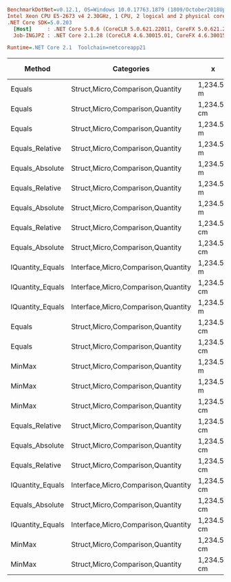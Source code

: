 ``` ini

BenchmarkDotNet=v0.12.1, OS=Windows 10.0.17763.1879 (1809/October2018Update/Redstone5)
Intel Xeon CPU E5-2673 v4 2.30GHz, 1 CPU, 2 logical and 2 physical cores
.NET Core SDK=5.0.203
  [Host]     : .NET Core 5.0.6 (CoreCLR 5.0.621.22011, CoreFX 5.0.621.22011), X64 RyuJIT
  Job-INGJPZ : .NET Core 2.1.28 (CoreCLR 4.6.30015.01, CoreFX 4.6.30015.01), X64 RyuJIT

Runtime=.NET Core 2.1  Toolchain=netcoreapp21  

```
|           Method |                          Categories |           x |           y |      Mean |     Error |    StdDev |    StdErr |    Median |       Min |       Max |  Gen 0 | Gen 1 | Gen 2 | Allocated |
|----------------- |------------------------------------ |------------ |------------ |----------:|----------:|----------:|----------:|----------:|----------:|----------:|-------:|------:|------:|----------:|
|           Equals |    Struct,Micro,Comparison,Quantity |  1,234.56 m |  1,234.56 m |  8.568 ns | 0.1871 ns | 0.1922 ns | 0.0466 ns |  8.561 ns |  8.257 ns |  8.974 ns |      - |     - |     - |         - |
|           Equals |    Struct,Micro,Comparison,Quantity | 1,234.56 cm | 1,234.56 cm |  8.832 ns | 0.1984 ns | 0.1759 ns | 0.0470 ns |  8.847 ns |  8.543 ns |  9.103 ns |      - |     - |     - |         - |
|           Equals |    Struct,Micro,Comparison,Quantity |  1,234.56 m |         0 m |  9.464 ns | 0.2096 ns | 0.5372 ns | 0.0612 ns |  9.250 ns |  8.798 ns | 10.963 ns |      - |     - |     - |         - |
|  Equals_Relative |    Struct,Micro,Comparison,Quantity |  1,234.56 m |  1,234.56 m | 10.302 ns | 0.2177 ns | 0.2036 ns | 0.0526 ns | 10.353 ns |  9.927 ns | 10.740 ns |      - |     - |     - |         - |
|  Equals_Absolute |    Struct,Micro,Comparison,Quantity |  1,234.56 m |  1,234.56 m | 10.426 ns | 0.1469 ns | 0.1303 ns | 0.0348 ns | 10.431 ns | 10.174 ns | 10.610 ns |      - |     - |     - |         - |
|  Equals_Relative |    Struct,Micro,Comparison,Quantity |  1,234.56 m |         0 m | 10.507 ns | 0.2227 ns | 0.2817 ns | 0.0587 ns | 10.496 ns |  9.979 ns | 11.092 ns |      - |     - |     - |         - |
|  Equals_Absolute |    Struct,Micro,Comparison,Quantity |  1,234.56 m |         0 m | 10.529 ns | 0.1057 ns | 0.0937 ns | 0.0250 ns | 10.548 ns | 10.310 ns | 10.653 ns |      - |     - |     - |         - |
|  Equals_Relative |    Struct,Micro,Comparison,Quantity | 1,234.56 cm | 1,234.56 cm | 10.690 ns | 0.2375 ns | 0.2640 ns | 0.0606 ns | 10.640 ns | 10.224 ns | 11.210 ns |      - |     - |     - |         - |
|  Equals_Absolute |    Struct,Micro,Comparison,Quantity | 1,234.56 cm | 1,234.56 cm | 10.692 ns | 0.2069 ns | 0.1834 ns | 0.0490 ns | 10.713 ns | 10.440 ns | 10.992 ns |      - |     - |     - |         - |
| IQuantity_Equals | Interface,Micro,Comparison,Quantity |  1,234.56 m |  1,234.56 m | 13.584 ns | 0.2150 ns | 0.1796 ns | 0.0498 ns | 13.644 ns | 13.325 ns | 13.840 ns |      - |     - |     - |         - |
| IQuantity_Equals | Interface,Micro,Comparison,Quantity | 1,234.56 cm | 1,234.56 cm | 13.772 ns | 0.2869 ns | 0.2543 ns | 0.0680 ns | 13.698 ns | 13.367 ns | 14.234 ns |      - |     - |     - |         - |
| IQuantity_Equals | Interface,Micro,Comparison,Quantity |  1,234.56 m |         0 m | 14.701 ns | 0.3125 ns | 0.4772 ns | 0.0857 ns | 14.571 ns | 13.961 ns | 15.804 ns |      - |     - |     - |         - |
|           Equals |    Struct,Micro,Comparison,Quantity | 1,234.56 cm |         0 m | 14.702 ns | 0.3177 ns | 0.5888 ns | 0.0898 ns | 14.561 ns | 13.864 ns | 16.104 ns |      - |     - |     - |         - |
|           Equals |    Struct,Micro,Comparison,Quantity | 1,234.56 cm |        0 km | 15.014 ns | 0.3168 ns | 0.3254 ns | 0.0789 ns | 14.971 ns | 14.490 ns | 15.703 ns |      - |     - |     - |         - |
|           MinMax |    Struct,Micro,Comparison,Quantity |  1,234.56 m |         0 m | 16.546 ns | 0.2211 ns | 0.1960 ns | 0.0524 ns | 16.547 ns | 16.191 ns | 16.929 ns | 0.0050 |     - |     - |      32 B |
|           MinMax |    Struct,Micro,Comparison,Quantity |  1,234.56 m |  1,234.56 m | 16.570 ns | 0.3170 ns | 0.2810 ns | 0.0751 ns | 16.551 ns | 16.026 ns | 17.115 ns | 0.0050 |     - |     - |      32 B |
|           MinMax |    Struct,Micro,Comparison,Quantity | 1,234.56 cm | 1,234.56 cm | 16.912 ns | 0.3366 ns | 0.4494 ns | 0.0899 ns | 16.888 ns | 16.186 ns | 18.011 ns | 0.0050 |     - |     - |      32 B |
|  Equals_Relative |    Struct,Micro,Comparison,Quantity | 1,234.56 cm |         0 m | 17.498 ns | 0.3610 ns | 0.4694 ns | 0.0958 ns | 17.344 ns | 16.971 ns | 18.686 ns |      - |     - |     - |         - |
|  Equals_Absolute |    Struct,Micro,Comparison,Quantity | 1,234.56 cm |         0 m | 17.570 ns | 0.2293 ns | 0.1915 ns | 0.0531 ns | 17.632 ns | 17.211 ns | 17.881 ns |      - |     - |     - |         - |
|  Equals_Relative |    Struct,Micro,Comparison,Quantity | 1,234.56 cm |        0 km | 18.830 ns | 0.3407 ns | 0.3020 ns | 0.0807 ns | 18.941 ns | 18.264 ns | 19.179 ns |      - |     - |     - |         - |
| IQuantity_Equals | Interface,Micro,Comparison,Quantity | 1,234.56 cm |         0 m | 20.643 ns | 0.4246 ns | 0.5953 ns | 0.1146 ns | 20.484 ns | 19.634 ns | 22.106 ns |      - |     - |     - |         - |
|  Equals_Absolute |    Struct,Micro,Comparison,Quantity | 1,234.56 cm |        0 km | 20.850 ns | 0.4735 ns | 1.3961 ns | 0.1396 ns | 20.762 ns | 18.187 ns | 23.633 ns |      - |     - |     - |         - |
| IQuantity_Equals | Interface,Micro,Comparison,Quantity | 1,234.56 cm |        0 km | 21.041 ns | 0.4407 ns | 0.3907 ns | 0.1044 ns | 20.968 ns | 20.519 ns | 21.878 ns |      - |     - |     - |         - |
|           MinMax |    Struct,Micro,Comparison,Quantity | 1,234.56 cm |         0 m | 21.202 ns | 0.4308 ns | 0.6178 ns | 0.1168 ns | 21.176 ns | 20.274 ns | 22.463 ns | 0.0050 |     - |     - |      32 B |
|           MinMax |    Struct,Micro,Comparison,Quantity | 1,234.56 cm |        0 km | 23.903 ns | 0.4842 ns | 0.4973 ns | 0.1206 ns | 23.939 ns | 22.989 ns | 24.659 ns | 0.0050 |     - |     - |      32 B |
